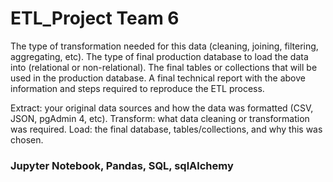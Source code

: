 # ETL_Project Team 6

The type of transformation needed for this data (cleaning, joining, filtering, aggregating, etc).
The type of final production database to load the data into (relational or non-relational).
The final tables or collections that will be used in the production database.
A final technical report with the above information and steps required to reproduce the ETL process.

Extract: your original data sources and how the data was formatted (CSV, JSON, pgAdmin 4, etc).
Transform: what data cleaning or transformation was required.
Load: the final database, tables/collections, and why this was chosen.

### Jupyter Notebook, Pandas, SQL, sqlAlchemy
